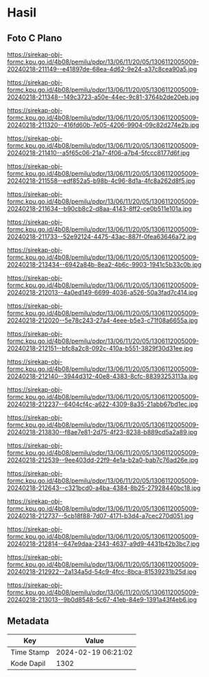 # Hasil

## Foto C Plano

https://sirekap-obj-formc.kpu.go.id/4b08/pemilu/pdpr/13/06/11/20/05/1306112005009-20240218-211149--e41897de-68ea-4d62-9e24-a37c8cea90a5.jpg

https://sirekap-obj-formc.kpu.go.id/4b08/pemilu/pdpr/13/06/11/20/05/1306112005009-20240218-211348--149c3723-a50e-44ec-9c81-3764b2de20eb.jpg

https://sirekap-obj-formc.kpu.go.id/4b08/pemilu/pdpr/13/06/11/20/05/1306112005009-20240218-211320--416fd60b-7e05-4206-9904-09c82d274e2b.jpg

https://sirekap-obj-formc.kpu.go.id/4b08/pemilu/pdpr/13/06/11/20/05/1306112005009-20240218-211410--a5f65c06-21a7-4f06-a7b4-5fccc8177d6f.jpg

https://sirekap-obj-formc.kpu.go.id/4b08/pemilu/pdpr/13/06/11/20/05/1306112005009-20240218-211558--edf852a5-b98b-4c96-8d1a-4fc8a262d8f5.jpg

https://sirekap-obj-formc.kpu.go.id/4b08/pemilu/pdpr/13/06/11/20/05/1306112005009-20240218-211634--b90cb8c2-d8aa-4143-8ff2-ce0b511e101a.jpg

https://sirekap-obj-formc.kpu.go.id/4b08/pemilu/pdpr/13/06/11/20/05/1306112005009-20240218-211733--52e92124-4475-43ac-887f-0fea63646a72.jpg

https://sirekap-obj-formc.kpu.go.id/4b08/pemilu/pdpr/13/06/11/20/05/1306112005009-20240218-213434--6942a84b-8ea2-4b6c-9903-1941c5b33c0b.jpg

https://sirekap-obj-formc.kpu.go.id/4b08/pemilu/pdpr/13/06/11/20/05/1306112005009-20240218-212013--4a0ed149-6699-4036-a526-50a3fad7c414.jpg

https://sirekap-obj-formc.kpu.go.id/4b08/pemilu/pdpr/13/06/11/20/05/1306112005009-20240218-212020--5e78c243-27a4-4eee-b5e3-c71f08a6655a.jpg

https://sirekap-obj-formc.kpu.go.id/4b08/pemilu/pdpr/13/06/11/20/05/1306112005009-20240218-212151--bfc8a2c8-092c-410a-b551-3829f30d31ee.jpg

https://sirekap-obj-formc.kpu.go.id/4b08/pemilu/pdpr/13/06/11/20/05/1306112005009-20240218-212140--3944d312-40e8-4383-8cfc-88393253113a.jpg

https://sirekap-obj-formc.kpu.go.id/4b08/pemilu/pdpr/13/06/11/20/05/1306112005009-20240218-212237--6404cf4c-a622-4309-8a35-21abb67bd1ec.jpg

https://sirekap-obj-formc.kpu.go.id/4b08/pemilu/pdpr/13/06/11/20/05/1306112005009-20240218-213830--f8ae7e81-2d75-4f23-8238-b889cd5a2a89.jpg

https://sirekap-obj-formc.kpu.go.id/4b08/pemilu/pdpr/13/06/11/20/05/1306112005009-20240218-212539--9ee403dd-22f9-4e1a-b2a0-bab7c76ad26e.jpg

https://sirekap-obj-formc.kpu.go.id/4b08/pemilu/pdpr/13/06/11/20/05/1306112005009-20240218-212643--c321bcd0-a4ba-4384-8b25-27928440bc18.jpg

https://sirekap-obj-formc.kpu.go.id/4b08/pemilu/pdpr/13/06/11/20/05/1306112005009-20240218-212737--5cb18f88-7d07-4171-b3d4-a7cec270d051.jpg

https://sirekap-obj-formc.kpu.go.id/4b08/pemilu/pdpr/13/06/11/20/05/1306112005009-20240218-212814--647e9daa-2343-4637-a9d9-4431b42b3bc7.jpg

https://sirekap-obj-formc.kpu.go.id/4b08/pemilu/pdpr/13/06/11/20/05/1306112005009-20240218-212922--2a134a5d-54c9-4fcc-8bca-81539231b25d.jpg

https://sirekap-obj-formc.kpu.go.id/4b08/pemilu/pdpr/13/06/11/20/05/1306112005009-20240218-213013--9b0d8548-5c67-41eb-84e9-1391a43f4eb6.jpg


## Metadata

| Key        | Value               |
| ---------- | ------------------- |
| Time Stamp | 2024-02-19 06:21:02 |
| Kode Dapil | 1302                |




